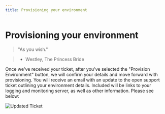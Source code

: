 ```yaml
---
title: Provisioning your environment
---
```


# Provisioning your environment

> "As you wish."

> - Westley, The Princess Bride

Once we've received your ticket, after you've selected the "Provision Environment" button, we will confirm your details and move forward with provisioning. You will receive an email with an update to the open support ticket outlining your environment details. Included will be links to your logging and monitoring server, as well as other information. Please see below:

![Updated Ticket](http://cdn2.dropmark.com/45280/f38970436281cbe9a651294bceca097b30ec96bc/db_provision-ticket.png)